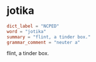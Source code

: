 # jotika

``` toml
dict_label = "NCPED"
word = "jotika"
summary = "flint, a tinder box."
grammar_comment = "neuter a"
```

flint, a tinder box.

